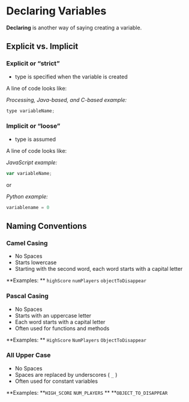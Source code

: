 # Declaring Variables

**Declaring** is another way of saying creating a variable.

## **Explicit vs. Implicit**

### **Explicit or “strict”**

* type is specified when the variable is created

A line of code looks like:

_Processing, Java-based, and C-based example:_

```java
type variableName;
```

### **Implicit or “loose”**

* type is assumed

A line of code looks like:

_JavaScript example:_

```javascript
var variableName;
```

or

_Python example:_

```python
variablename = 0
```

## Naming Conventions

### **Camel Casing**

* No Spaces
* Starts lowercase
* Starting with the second word, each word starts with a capital letter

**Examples:  ** `highScore`    `numPlayers`    `objectToDisappear`

### **Pascal Casing**

* No Spaces
* Starts with an uppercase letter
* Each word starts with a capital letter
* Often used for functions and methods

**Examples: **  `HighScore`    `NumPlayers`    `ObjectToDisappear`

### **All Upper Case**

* No Spaces
* Spaces are replaced by underscores ( `_` )
* Often used for constant variables

**Examples:   **`HIGH_SCORE`    `NUM_PLAYERS` **  **`OBJECT_TO_DISAPPEAR`
